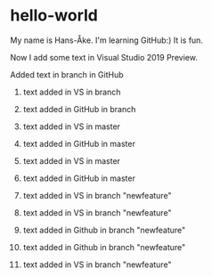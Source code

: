 # hello-world

My name is Hans-Åke. I'm learning GitHub:)
It is fun.

Now I add some text in Visual Studio 2019 Preview.

Added text in branch in GitHub

1. text added in VS in branch
2. text added in GitHub in branch
3. text added in VS in master
4. text added in GitHub in master
5. text added in VS in master
6. text added in GitHub in master
7. text added in VS in branch "newfeature"
8. text added in VS in branch "newfeature"
9. text added in Github in branch "newfeature"
10. text added in Github in branch "newfeature"

12. text added in VS in branch "newfeature"